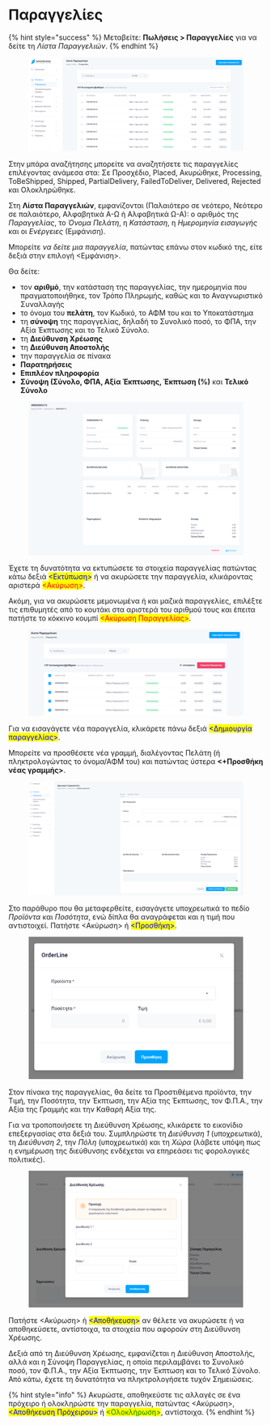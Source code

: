 # Παραγγελίες

{% hint style="success" %}
Μεταβείτε: **Πωλήσεις > Παραγγελίες** για να δείτε τη _Λίστα Παραγγελιών_.
{% endhint %}

<figure><img src="../.gitbook/assets/ScreenHunter 35 (1).png" alt=""><figcaption></figcaption></figure>

Στην μπάρα αναζήτησης μπορείτε να αναζητήσετε τις παραγγελίες επιλέγοντας ανάμεσα στα: Σε Προσχέδιο, Placed, Ακυρώθηκε, Processing, ToBeShipped, Shipped, PartialDelivery, FailedToDeliver, Delivered, Rejected και Ολοκληρώθηκε.

Στη **Λίστα Παραγγελιών**, εμφανίζονται (Παλαιότερο σε νεότερο, Νεότερο σε παλαιότερο, Αλφαβητικά Α-Ω ή Αλφαβητικά Ω-Α): ο αριθμός της _Παραγγελίας_, το _Όνομα Πελάτη_, η _Κατάσταση_, η _Ημερομηνία_ _εισαγωγής_ και οι _Ενέργειες_ (Εμφάνιση).

Μπορείτε _να δείτε μια παραγγελία_, πατώντας επάνω στον κωδικό της, είτε δεξιά στην επιλογή <Εμφάνιση>.&#x20;

Θα δείτε:

* τον **αριθμό**, την κατάσταση της παραγγελίας, την ημερομηνία που πραγματοποιήθηκε, τον Τρόπο Πληρωμής, καθώς και το Αναγνωριστικό Συναλλαγής
* το όνομα του **πελάτη**, τον Κωδικό, το ΑΦΜ του και το Υποκατάστημα
* τη **σύνοψη** της παραγγελίας, δηλαδή το Συνολικό ποσό, το ΦΠΑ, την Αξία Έκπτωσης και το Τελικό Σύνολο.
* τη **Διεύθυνση Χρέωσης**
* τη **Διεύθυνση Αποστολής**
* την παραγγελία σε πίνακα
* **Παρατηρήσεις**
* **Επιπλέον πληροφορία**
* **Σύνοψη (Σύνολο, ΦΠΑ, Αξία Έκπτωσης, Έκπτωση (%)** και **Τελικό Σύνολο**

<figure><img src="../.gitbook/assets/ScreenHunter 98.png" alt=""><figcaption></figcaption></figure>

Έχετε τη δυνατότητα να εκτυπώσετε τα στοιχεία παραγγελίας πατώντας κάτω δεξιά <mark style="color:blue;"><Εκτύπωση></mark> ή να ακυρώσετε την παραγγελία, κλικάροντας αριστερά <mark style="color:red;"><Ακύρωση></mark>.

Ακόμη, για να ακυρώσετε μεμονωμένα ή και μαζικά παραγγελίες, επιλέξτε τις επιθυμητές από το κουτάκι στα αριστερά του αριθμού τους και έπειτα πατήστε το κόκκινο κουμπί <mark style="color:red;"><Ακύρωση Παραγγελίας></mark>.

<figure><img src="../.gitbook/assets/ScreenHunter 37 (1).png" alt=""><figcaption></figcaption></figure>

Για να εισαγάγετε νέα παραγγελία, κλικάρετε πάνω δεξιά <mark style="color:blue;"><Δημιουργία παραγγελίας></mark>.

Μπορείτε να προσθέσετε νέα γραμμή, διαλέγοντας Πελάτη (ή πληκτρολογώντας το όνομα/ΑΦΜ του) και πατώντας ύστερα **<+Προσθήκη νέας γραμμής>**.&#x20;

<figure><img src="../.gitbook/assets/ScreenHunter 39.png" alt=""><figcaption></figcaption></figure>

Στο παράθυρο που θα μεταφερθείτε, εισαγάγετε υποχρεωτικά το πεδίο _Προϊόντα_ και _Ποσότητα_, ενώ δίπλα θα αναγράφεται και η τιμή που αντιστοιχεί. Πατήστε <Ακύρωση> ή <mark style="color:blue;"><Προσθήκη></mark>.

<figure><img src="../.gitbook/assets/ScreenHunter 41 (1).png" alt=""><figcaption></figcaption></figure>

Στον πίνακα της παραγγελίας, θα δείτε τα Προστιθέμενα προϊόντα, την Τιμή, την Ποσότητα, την Έκπτωση, την Αξία της Έκπτωσης, τον Φ.Π.Α., την Αξία της Γραμμής και την Καθαρή Αξία της.

Για να τροποποιήσετε τη Διεύθυνση Χρέωσης, κλικάρετε το εικονίδιο επεξεργασίας στα δεξιά του. Συμπληρώστε τη _Διεύθυνση 1_ (υποχρεωτικά), τη _Διεύθυνση 2_, την _Πόλη_ (υποχρεωτικά) και τη _Χώρα_ (λάβετε υπόψη πως η ενημέρωση της διεύθυνσης ενδέχεται να επηρεάσει τις φορολογικές πολιτικές).

<figure><img src="../.gitbook/assets/ScreenHunter 58 (1).png" alt=""><figcaption></figcaption></figure>

Πατήστε <Ακύρωση> ή <mark style="color:blue;"><Αποθήκευση></mark> αν θέλετε να ακυρώσετε ή να αποθηκεύσετε, αντίστοιχα, τα στοιχεία που αφορούν στη Διεύθυνση Χρέωσης.&#x20;

Δεξιά από τη Διεύθυνση Χρέωσης, εμφανίζεται η Διεύθυνση Αποστολής, αλλά και η Σύνοψη Παραγγελίας, η οποία περιλαμβάνει το Συνολικό ποσό, τον Φ.Π.Α., την Αξία Έκπτωσης, την Έκπτωση και το Τελικό Σύνολο. Από κάτω, έχετε τη δυνατότητα να πληκτρολογήσετε τυχόν Σημειώσεις.

{% hint style="info" %}
Ακυρώστε, αποθηκεύστε τις αλλαγές σε ένα πρόχειρο ή ολοκληρώστε την παραγγελία, πατώντας <Ακύρωση>, <mark style="color:blue;"><Αποθήκευση Πρόχειρου></mark> ή <mark style="color:green;"><Ολοκλήρωση></mark>, αντίστοιχα. &#x20;
{% endhint %}



